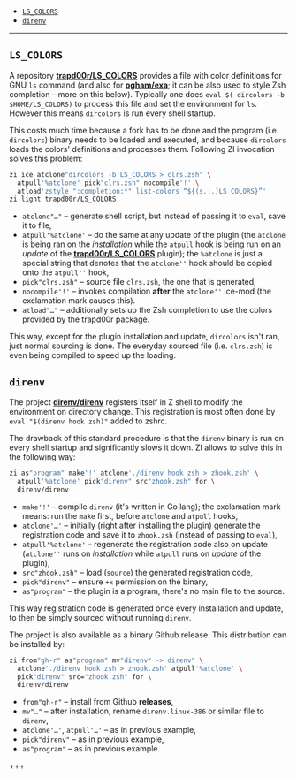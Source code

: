 - [`LS_COLORS`](#ls_colors)
- [`direnv`](#direnv)

---

## `LS_COLORS`

A repository [**trapd00r/LS_COLORS**](https://github.com/trapd00r/LS_COLORS)
provides a file with color definitions for GNU `ls` command (and also for
[**ogham/exa**](https://github.com/ogham/exa); it can be also used to style Zsh
completion – more on this below). Typically one does `eval $( dircolors -b $HOME/LS_COLORS)` to process this file and set the environment for `ls`. However
this means `dircolors` is run every shell startup.

This costs much time because a fork has to be done and the program (i.e.
`dircolors`) binary needs to be loaded and executed, and because `dircolors`
loads the colors' definitions and processes them. Following ZI invocation
solves this problem:

```zsh
zi ice atclone"dircolors -b LS_COLORS > clrs.zsh" \
  atpull'%atclone' pick"clrs.zsh" nocompile'!' \
  atload'zstyle ":completion:*" list-colors “${(s.:.)LS_COLORS}”'
zi light trapd00r/LS_COLORS
```

- `atclone"…"` – generate shell script, but instead of passing it to `eval`,
  save it to file,
- `atpull'%atclone'` – do the same at any update of the plugin (the `atclone` is
  being ran on the _installation_ while the `atpull` hook is being run on an
  _update_ of the
  [**trapd00r/LS_COLORS**](https://github.com/trapd00r/LS_COLORS) plugin); the
  `%atclone` is just a special string that denotes that the `atclone''` hook
  should be copied onto the `atpull''` hook,
- `pick"clrs.zsh"` – source file `clrs.zsh`, the one that is generated,
- `nocompile'!'` – invokes compilation **after** the `atclone''` ice-mod (the
  exclamation mark causes this).
- `atload"…"` – additionally sets up the Zsh completion to use the colors
  provided by the trapd00r package.

This way, except for the plugin installation and update, `dircolors` isn't ran,
just normal sourcing is done. The everyday sourced file (i.e. `clrs.zsh`) is even
being compiled to speed up the loading.

## `direnv`

The project [**direnv/direnv**](https://github.com/direnv/direnv) registers
itself in Z shell to modify the environment on directory change. This registration is
most often done by `eval "$(direnv hook zsh)"` added to zshrc.

The drawback of this standard procedure is that the `direnv` binary is run on every
shell startup and significantly slows it down. ZI allows to solve this in
the following way:

```zsh
zi as"program" make'!' atclone'./direnv hook zsh > zhook.zsh' \
  atpull'%atclone' pick"direnv" src"zhook.zsh" for \
  direnv/direnv
```

- `make'!'` – compile `direnv` (it's written in Go lang); the exclamation mark
  means: run the `make` first, before `atclone` and `atpull` hooks,
- `atclone'…'` – initially (right after installing the plugin) generate the
  registration code and save it to `zhook.zsh` (instead of passing to `eval`),
- `atpull'%atclone'` – regenerate the registration code also on update
  (`atclone''` runs on _installation_ while `atpull` runs on _update_ of the
  plugin),
- `src"zhook.zsh"` – load (`source`) the generated registration code,
- `pick"direnv"` – ensure `+x` permission on the binary,
- `as"program"` – the plugin is a program, there's no main file to the source.

This way registration code is generated once every installation and update, to then be simply sourced without running `direnv`.

The project is also available as a binary Github release. This distribution can be installed by:

```zsh
zi from"gh-r" as"program" mv"direnv* -> direnv" \
  atclone'./direnv hook zsh > zhook.zsh' atpull'%atclone' \
  pick"direnv" src="zhook.zsh" for \
  direnv/direnv
```

- `from"gh-r"` – install from Github **releases**,
- `mv"…"` – after installation, rename `direnv.linux-386` or similar file to
  `direnv`,
- `atclone'…'`, `atpull'…'` – as in previous example,
- `pick"direnv"` – as in previous example,
- `as"program"` – as in previous example.

+++
